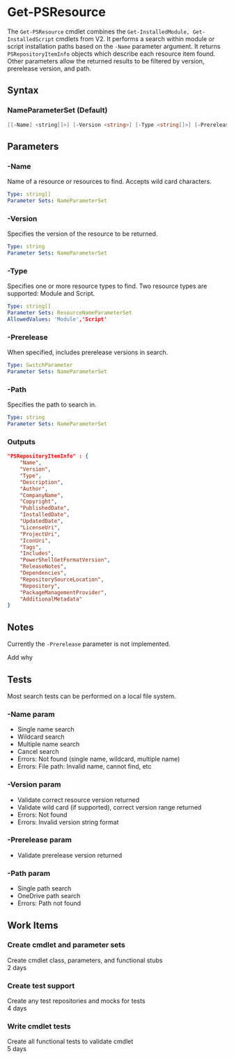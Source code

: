 # Get-PSResource

The `Get-PSResource` cmdlet combines the `Get-InstalledModule, Get-InstalledScript` cmdlets from V2.
It performs a search within module or script installation paths based on the `-Name` parameter argument.
It returns `PSRepositoryItemInfo` objects which describe each resource item found.
Other parameters allow the returned results to be filtered by version, prerelease version, and path.

## Syntax

### NameParameterSet (Default)
``` PowerShell
[[-Name] <string[]>] [-Version <string>] [-Type <string[]>] [-Prerelease] [-Path <string[]>] [-WhatIf] [-Confirm] [<CommonParameters>]
```


## Parameters

### -Name

Name of a resource or resources to find.
Accepts wild card characters.

```yml
Type: string[]
Parameter Sets: NameParameterSet
```

### -Version

Specifies the version of the resource to be returned.

```yml
Type: string
Parameter Sets: NameParameterSet
```

### -Type

Specifies one or more resource types to find.
Two resource types are supported: Module and Script.

```yml
Type: string[]
Parameter Sets: ResourceNameParameterSet
AllowedValues: 'Module','Script'
```

### -Prerelease

When specified, includes prerelease versions in search.

```yml
Type: SwitchParameter
Parameter Sets: NameParameterSet
```

### -Path

Specifies the path to search in. 

```yml
Type: string
Parameter Sets: NameParameterSet
```


### Outputs

```json
"PSRepositoryItemInfo" : {
    "Name",
    "Version",
    "Type",
    "Description",
    "Author",
    "CompanyName",
    "Copyright",
    "PublishedDate",
    "InstalledDate",
    "UpdatedDate",
    "LicenseUri",
    "ProjectUri",
    "IconUri",
    "Tags",
    "Includes",
    "PowerShellGetFormatVersion",
    "ReleaseNotes",
    "Dependencies",
    "RepositorySourceLocation",
    "Repository",
    "PackageManagementProvider",
    "AdditionalMetadata"
}
```

## Notes

Currently the `-Prerelease` parameter is not implemented.  

Add why

## Tests

Most search tests can be performed on a local file system.  

### -Name param

- Single name search
- Wildcard search
- Multiple name search
- Cancel search
- Errors: Not found (single name, wildcard, multiple name)
- Errors: File path: Invalid name, cannot find, etc

### -Version param

- Validate correct resource version returned
- Validate wild card (if supported), correct version range returned
- Errors: Not found
- Errors: Invalid version string format

### -Prerelease param

- Validate prerelease version returned

### -Path param

- Single path search
- OneDrive path search
- Errors: Path not found

## Work Items

### Create cmdlet and parameter sets

Create cmdlet class, parameters, and functional stubs  
2 days

### Create test support

Create any test repositories and mocks for tests  
4 days

### Write cmdlet tests

Create all functional tests to validate cmdlet  
5 days

